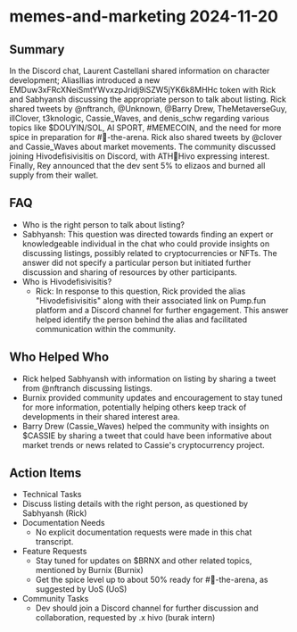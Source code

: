 # memes-and-marketing 2024-11-20

## Summary

In the Discord chat, Laurent Castellani shared information on character development; AliasIlias introduced a new EMDuw3xFRcXNeiSmtYWvxzpJridj9iSZW5jYK6k8MHHc token with Rick and Sabhyansh discussing the appropriate person to talk about listing. Rick shared tweets by @nftranch, @Unknown, @Barry Drew, TheMetaverseGuy, illClover, t3knologic, Cassie_Waves, and denis_schw regarding various topics like $DOUYIN/SOL, AI SPORT, #MEMECOIN, and the need for more spice in preparation for #🤖-the-arena. Rick also shared tweets by @clover and Cassie_Waves about market movements. The community discussed joining Hivodefisivisitis on Discord, with ATH🥭Hivo expressing interest. Finally, Rey announced that the dev sent 5% to elizaos and burned all supply from their wallet.

## FAQ

- Who is the right person to talk about listing?
- Sabhyansh: This question was directed towards finding an expert or knowledgeable individual in the chat who could provide insights on discussing listings, possibly related to cryptocurrencies or NFTs. The answer did not specify a particular person but initiated further discussion and sharing of resources by other participants.
- Who is Hivodefisivisitis?
    - Rick: In response to this question, Rick provided the alias "Hivodefisivisitis" along with their associated link on Pump.fun platform and a Discord channel for further engagement. This answer helped identify the person behind the alias and facilitated communication within the community.

## Who Helped Who

- Rick helped Sabhyansh with information on listing by sharing a tweet from @nftranch discussing listings.
- Burnix provided community updates and encouragement to stay tuned for more information, potentially helping others keep track of developments in their shared interest area.
- Barry Drew (Cassie_Waves) helped the community with insights on $CASSIE by sharing a tweet that could have been informative about market trends or news related to Cassie's cryptocurrency project.

## Action Items

- Technical Tasks
- Discuss listing details with the right person, as questioned by Sabhyansh (Rick)
- Documentation Needs
    - No explicit documentation requests were made in this chat transcript.
- Feature Requests
    - Stay tuned for updates on $BRNX and other related topics, mentioned by Burnix (Burnix)
    - Get the spice level up to about 50% ready for #🤖-the-arena, as suggested by UoS (UoS)
- Community Tasks
    - Dev should join a Discord channel for further discussion and collaboration, requested by .x hivo (burak intern)
